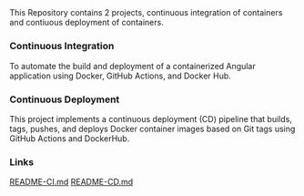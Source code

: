 ##

This Repository contains 2 projects, continuous integration of containers and contiuous deployment of containers.

### Continuous Integration

To automate the build and deployment of a containerized Angular application using Docker, GitHub Actions, and Docker Hub.

### Continuous Deployment

This project implements a continuous deployment (CD) pipeline that builds, tags, pushes, and deploys Docker container images based on Git tags using GitHub Actions and DockerHub.

### Links

[README-CI.md](https://github.com/WSU-kduncan/ceg3120-cicd-DJervis04/blob/main/README-CI.md)
[README-CD.md](https://github.com/WSU-kduncan/ceg3120-cicd-DJervis04/blob/main/Project5/README-CD.md)

